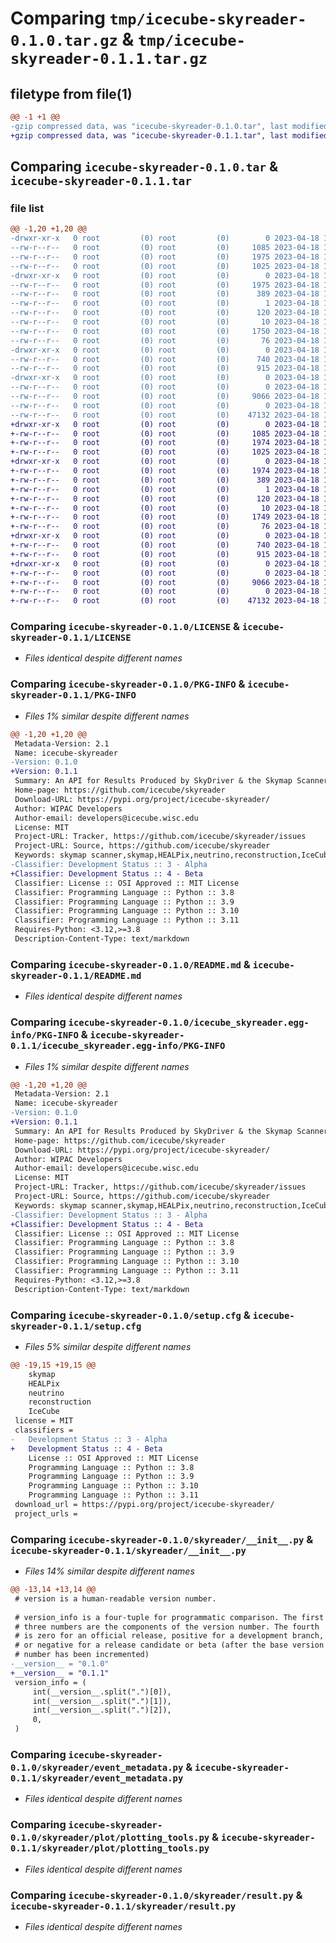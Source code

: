 # Comparing `tmp/icecube-skyreader-0.1.0.tar.gz` & `tmp/icecube-skyreader-0.1.1.tar.gz`

## filetype from file(1)

```diff
@@ -1 +1 @@
-gzip compressed data, was "icecube-skyreader-0.1.0.tar", last modified: Tue Apr 18 19:43:41 2023, max compression
+gzip compressed data, was "icecube-skyreader-0.1.1.tar", last modified: Tue Apr 18 19:48:50 2023, max compression
```

## Comparing `icecube-skyreader-0.1.0.tar` & `icecube-skyreader-0.1.1.tar`

### file list

```diff
@@ -1,20 +1,20 @@
-drwxr-xr-x   0 root         (0) root         (0)        0 2023-04-18 19:43:41.776216 icecube-skyreader-0.1.0/
--rw-r--r--   0 root         (0) root         (0)     1085 2023-04-18 19:43:38.000000 icecube-skyreader-0.1.0/LICENSE
--rw-r--r--   0 root         (0) root         (0)     1975 2023-04-18 19:43:41.776216 icecube-skyreader-0.1.0/PKG-INFO
--rw-r--r--   0 root         (0) root         (0)     1025 2023-04-18 19:43:38.000000 icecube-skyreader-0.1.0/README.md
-drwxr-xr-x   0 root         (0) root         (0)        0 2023-04-18 19:43:41.772216 icecube-skyreader-0.1.0/icecube_skyreader.egg-info/
--rw-r--r--   0 root         (0) root         (0)     1975 2023-04-18 19:43:41.000000 icecube-skyreader-0.1.0/icecube_skyreader.egg-info/PKG-INFO
--rw-r--r--   0 root         (0) root         (0)      389 2023-04-18 19:43:41.000000 icecube-skyreader-0.1.0/icecube_skyreader.egg-info/SOURCES.txt
--rw-r--r--   0 root         (0) root         (0)        1 2023-04-18 19:43:41.000000 icecube-skyreader-0.1.0/icecube_skyreader.egg-info/dependency_links.txt
--rw-r--r--   0 root         (0) root         (0)      120 2023-04-18 19:43:41.000000 icecube-skyreader-0.1.0/icecube_skyreader.egg-info/requires.txt
--rw-r--r--   0 root         (0) root         (0)       10 2023-04-18 19:43:41.000000 icecube-skyreader-0.1.0/icecube_skyreader.egg-info/top_level.txt
--rw-r--r--   0 root         (0) root         (0)     1750 2023-04-18 19:43:41.776216 icecube-skyreader-0.1.0/setup.cfg
--rw-r--r--   0 root         (0) root         (0)       76 2023-04-18 19:43:38.000000 icecube-skyreader-0.1.0/setup.py
-drwxr-xr-x   0 root         (0) root         (0)        0 2023-04-18 19:43:41.776216 icecube-skyreader-0.1.0/skyreader/
--rw-r--r--   0 root         (0) root         (0)      740 2023-04-18 19:43:39.000000 icecube-skyreader-0.1.0/skyreader/__init__.py
--rw-r--r--   0 root         (0) root         (0)      915 2023-04-18 19:43:38.000000 icecube-skyreader-0.1.0/skyreader/event_metadata.py
-drwxr-xr-x   0 root         (0) root         (0)        0 2023-04-18 19:43:41.776216 icecube-skyreader-0.1.0/skyreader/plot/
--rw-r--r--   0 root         (0) root         (0)        0 2023-04-18 19:43:38.000000 icecube-skyreader-0.1.0/skyreader/plot/__init__.py
--rw-r--r--   0 root         (0) root         (0)     9066 2023-04-18 19:43:38.000000 icecube-skyreader-0.1.0/skyreader/plot/plotting_tools.py
--rw-r--r--   0 root         (0) root         (0)        0 2023-04-18 19:43:38.000000 icecube-skyreader-0.1.0/skyreader/py.typed
--rw-r--r--   0 root         (0) root         (0)    47132 2023-04-18 19:43:38.000000 icecube-skyreader-0.1.0/skyreader/result.py
+drwxr-xr-x   0 root         (0) root         (0)        0 2023-04-18 19:48:50.556802 icecube-skyreader-0.1.1/
+-rw-r--r--   0 root         (0) root         (0)     1085 2023-04-18 19:48:47.000000 icecube-skyreader-0.1.1/LICENSE
+-rw-r--r--   0 root         (0) root         (0)     1974 2023-04-18 19:48:50.556802 icecube-skyreader-0.1.1/PKG-INFO
+-rw-r--r--   0 root         (0) root         (0)     1025 2023-04-18 19:48:47.000000 icecube-skyreader-0.1.1/README.md
+drwxr-xr-x   0 root         (0) root         (0)        0 2023-04-18 19:48:50.552802 icecube-skyreader-0.1.1/icecube_skyreader.egg-info/
+-rw-r--r--   0 root         (0) root         (0)     1974 2023-04-18 19:48:50.000000 icecube-skyreader-0.1.1/icecube_skyreader.egg-info/PKG-INFO
+-rw-r--r--   0 root         (0) root         (0)      389 2023-04-18 19:48:50.000000 icecube-skyreader-0.1.1/icecube_skyreader.egg-info/SOURCES.txt
+-rw-r--r--   0 root         (0) root         (0)        1 2023-04-18 19:48:50.000000 icecube-skyreader-0.1.1/icecube_skyreader.egg-info/dependency_links.txt
+-rw-r--r--   0 root         (0) root         (0)      120 2023-04-18 19:48:50.000000 icecube-skyreader-0.1.1/icecube_skyreader.egg-info/requires.txt
+-rw-r--r--   0 root         (0) root         (0)       10 2023-04-18 19:48:50.000000 icecube-skyreader-0.1.1/icecube_skyreader.egg-info/top_level.txt
+-rw-r--r--   0 root         (0) root         (0)     1749 2023-04-18 19:48:50.556802 icecube-skyreader-0.1.1/setup.cfg
+-rw-r--r--   0 root         (0) root         (0)       76 2023-04-18 19:48:47.000000 icecube-skyreader-0.1.1/setup.py
+drwxr-xr-x   0 root         (0) root         (0)        0 2023-04-18 19:48:50.552802 icecube-skyreader-0.1.1/skyreader/
+-rw-r--r--   0 root         (0) root         (0)      740 2023-04-18 19:48:48.000000 icecube-skyreader-0.1.1/skyreader/__init__.py
+-rw-r--r--   0 root         (0) root         (0)      915 2023-04-18 19:48:47.000000 icecube-skyreader-0.1.1/skyreader/event_metadata.py
+drwxr-xr-x   0 root         (0) root         (0)        0 2023-04-18 19:48:50.556802 icecube-skyreader-0.1.1/skyreader/plot/
+-rw-r--r--   0 root         (0) root         (0)        0 2023-04-18 19:48:47.000000 icecube-skyreader-0.1.1/skyreader/plot/__init__.py
+-rw-r--r--   0 root         (0) root         (0)     9066 2023-04-18 19:48:47.000000 icecube-skyreader-0.1.1/skyreader/plot/plotting_tools.py
+-rw-r--r--   0 root         (0) root         (0)        0 2023-04-18 19:48:47.000000 icecube-skyreader-0.1.1/skyreader/py.typed
+-rw-r--r--   0 root         (0) root         (0)    47132 2023-04-18 19:48:47.000000 icecube-skyreader-0.1.1/skyreader/result.py
```

### Comparing `icecube-skyreader-0.1.0/LICENSE` & `icecube-skyreader-0.1.1/LICENSE`

 * *Files identical despite different names*

### Comparing `icecube-skyreader-0.1.0/PKG-INFO` & `icecube-skyreader-0.1.1/PKG-INFO`

 * *Files 1% similar despite different names*

```diff
@@ -1,20 +1,20 @@
 Metadata-Version: 2.1
 Name: icecube-skyreader
-Version: 0.1.0
+Version: 0.1.1
 Summary: An API for Results Produced by SkyDriver & the Skymap Scanner
 Home-page: https://github.com/icecube/skyreader
 Download-URL: https://pypi.org/project/icecube-skyreader/
 Author: WIPAC Developers
 Author-email: developers@icecube.wisc.edu
 License: MIT
 Project-URL: Tracker, https://github.com/icecube/skyreader/issues
 Project-URL: Source, https://github.com/icecube/skyreader
 Keywords: skymap scanner,skymap,HEALPix,neutrino,reconstruction,IceCube
-Classifier: Development Status :: 3 - Alpha
+Classifier: Development Status :: 4 - Beta
 Classifier: License :: OSI Approved :: MIT License
 Classifier: Programming Language :: Python :: 3.8
 Classifier: Programming Language :: Python :: 3.9
 Classifier: Programming Language :: Python :: 3.10
 Classifier: Programming Language :: Python :: 3.11
 Requires-Python: <3.12,>=3.8
 Description-Content-Type: text/markdown
```

### Comparing `icecube-skyreader-0.1.0/README.md` & `icecube-skyreader-0.1.1/README.md`

 * *Files identical despite different names*

### Comparing `icecube-skyreader-0.1.0/icecube_skyreader.egg-info/PKG-INFO` & `icecube-skyreader-0.1.1/icecube_skyreader.egg-info/PKG-INFO`

 * *Files 1% similar despite different names*

```diff
@@ -1,20 +1,20 @@
 Metadata-Version: 2.1
 Name: icecube-skyreader
-Version: 0.1.0
+Version: 0.1.1
 Summary: An API for Results Produced by SkyDriver & the Skymap Scanner
 Home-page: https://github.com/icecube/skyreader
 Download-URL: https://pypi.org/project/icecube-skyreader/
 Author: WIPAC Developers
 Author-email: developers@icecube.wisc.edu
 License: MIT
 Project-URL: Tracker, https://github.com/icecube/skyreader/issues
 Project-URL: Source, https://github.com/icecube/skyreader
 Keywords: skymap scanner,skymap,HEALPix,neutrino,reconstruction,IceCube
-Classifier: Development Status :: 3 - Alpha
+Classifier: Development Status :: 4 - Beta
 Classifier: License :: OSI Approved :: MIT License
 Classifier: Programming Language :: Python :: 3.8
 Classifier: Programming Language :: Python :: 3.9
 Classifier: Programming Language :: Python :: 3.10
 Classifier: Programming Language :: Python :: 3.11
 Requires-Python: <3.12,>=3.8
 Description-Content-Type: text/markdown
```

### Comparing `icecube-skyreader-0.1.0/setup.cfg` & `icecube-skyreader-0.1.1/setup.cfg`

 * *Files 5% similar despite different names*

```diff
@@ -19,15 +19,15 @@
 	skymap
 	HEALPix
 	neutrino
 	reconstruction
 	IceCube
 license = MIT
 classifiers = 
-	Development Status :: 3 - Alpha
+	Development Status :: 4 - Beta
 	License :: OSI Approved :: MIT License
 	Programming Language :: Python :: 3.8
 	Programming Language :: Python :: 3.9
 	Programming Language :: Python :: 3.10
 	Programming Language :: Python :: 3.11
 download_url = https://pypi.org/project/icecube-skyreader/
 project_urls =
```

### Comparing `icecube-skyreader-0.1.0/skyreader/__init__.py` & `icecube-skyreader-0.1.1/skyreader/__init__.py`

 * *Files 14% similar despite different names*

```diff
@@ -13,14 +13,14 @@
 # version is a human-readable version number.
 
 # version_info is a four-tuple for programmatic comparison. The first
 # three numbers are the components of the version number. The fourth
 # is zero for an official release, positive for a development branch,
 # or negative for a release candidate or beta (after the base version
 # number has been incremented)
-__version__ = "0.1.0"
+__version__ = "0.1.1"
 version_info = (
     int(__version__.split(".")[0]),
     int(__version__.split(".")[1]),
     int(__version__.split(".")[2]),
     0,
 )
```

### Comparing `icecube-skyreader-0.1.0/skyreader/event_metadata.py` & `icecube-skyreader-0.1.1/skyreader/event_metadata.py`

 * *Files identical despite different names*

### Comparing `icecube-skyreader-0.1.0/skyreader/plot/plotting_tools.py` & `icecube-skyreader-0.1.1/skyreader/plot/plotting_tools.py`

 * *Files identical despite different names*

### Comparing `icecube-skyreader-0.1.0/skyreader/result.py` & `icecube-skyreader-0.1.1/skyreader/result.py`

 * *Files identical despite different names*

